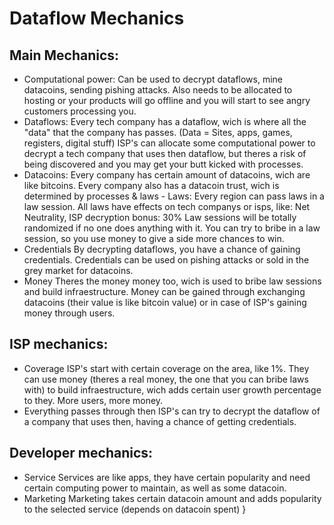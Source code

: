 # Dataflow Mechanics

## Main Mechanics:
- Computational power: Can be used to decrypt dataflows, mine datacoins, sending pishing attacks. Also needs to be allocated to hosting or your products will go offline and you will start to see angry customers processing you.
- Dataflows: Every tech company has a dataflow, wich is where all the "data" that the company has passes. (Data = Sites, apps, games, registers, digital stuff) ISP's can allocate some computational power to decrypt a tech company that uses then dataflow, but theres a risk of being discovered and you may get your butt kicked with processes.
- Datacoins: Every company has certain amount of datacoins, wich are like bitcoins. Every company also has a datacoin trust, wich is determined by processes & laws - Laws: Every region can pass laws in a law session. All laws have effects on tech companys or isps, like: Net Neutrality, ISP decryption bonus: 30% Law sessions will be totally randomized if no one does anything with it. You can try to bribe in a law session, so you use money to give a side more chances to win.
- Credentials
By decrypting dataflows, you have a chance of gaining credentials. Credentials can be used on pishing attacks or sold in the grey market for datacoins.
- Money
Theres the money money too, wich is used to bribe law sessions and build infraestructure. Money can be gained through exchanging datacoins (their value is like bitcoin value) or in case of ISP's gaining money through users.

## ISP mechanics:
- Coverage
ISP's start with certain coverage on the area, like 1%.
They can use money (theres a real money, the one that you can bribe laws with) to build infraestructure, wich adds certain user growth percentage to they.
More users, more money.
- Everything passes through then
ISP's can try to decrypt the dataflow of a company that uses then, having a chance of getting credentials.

## Developer mechanics:
- Service Services are like apps, they have certain popularity and need certain computing power to maintain, as well as some datacoin.
- Marketing Marketing takes certain datacoin amount and adds popularity to the selected service (depends on datacoin spent) }
